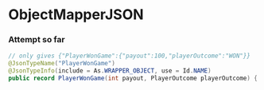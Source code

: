 # ObjectMapperJSON


### Attempt so far

```java
// only gives {"PlayerWonGame":{"payout":100,"playerOutcome":"WON"}}
@JsonTypeName("PlayerWonGame")
@JsonTypeInfo(include = As.WRAPPER_OBJECT, use = Id.NAME)
public record PlayerWonGame(int payout, PlayerOutcome playerOutcome) { }

```


